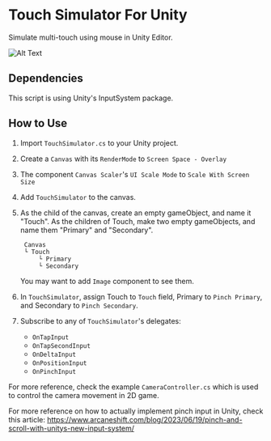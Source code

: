 # Touch Simulator For Unity
Simulate multi-touch using mouse in Unity Editor.

![Alt Text](TouchSimulator.gif)

## Dependencies
This script is using Unity's InputSystem package.

## How to Use
1. Import `TouchSimulator.cs` to your Unity project.
2. Create a `Canvas` with its `RenderMode` to `Screen Space - Overlay`
3. The component `Canvas Scaler`'s `UI Scale Mode` to `Scale With Screen Size`
4. Add `TouchSimulator` to the canvas.
5. As the child of the canvas, create an empty gameObject, and name it "Touch". As the children of Touch, make two empty gameObjects, and name them "Primary" and "Secondary". 

        Canvas
        └ Touch
            └ Primary
            └ Secondary
    You may want to add `Image` component to see them.

6. In `TouchSimulator`, assign Touch to `Touch` field, Primary to `Pinch Primary`, and Secondary to `Pinch Secondary`.
7. Subscribe to any of `TouchSimulator`'s delegates:
    - `OnTapInput`
    - `OnTapSecondInput`
    - `OnDeltaInput`
    - `OnPositionInput`
    - `OnPinchInput`

For more reference, check the example `CameraController.cs` which is used to control the camera movement in 2D game.

For more reference on how to actually implement pinch input in Unity, check this article:
https://www.arcaneshift.com/blog/2023/06/19/pinch-and-scroll-with-unitys-new-input-system/